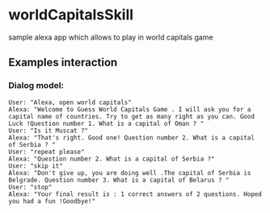 # worldCapitalsSkill
sample alexa app which allows to play in world capitals game

## Examples interaction
### Dialog model:
    User: "Alexa, open world capitals"
    Alexa: "Welcome to Guess World Capitals Game . I will ask you for a capital name of countries. Try to get as many right as you can. Good Luck !Question number 1. What is a capital of Oman ? "
    User: "Is it Muscat ?"
    Alexa: "That's right. Good one! Question number 2. What is a capital of Serbia ? "
    User: "repeat please"
    Alexa: "Question number 2. What is a capital of Serbia ?"
    User: "skip it"
    Alexa: "Don't give up, you are doing well .The capital of Serbia is Belgrade. Question number 3. What is a capital of Belarus ? "
    User: "stop"
    Alexa: "Your final result is : 1 correct answers of 2 questions. Hoped you had a fun !Goodbye!"    
